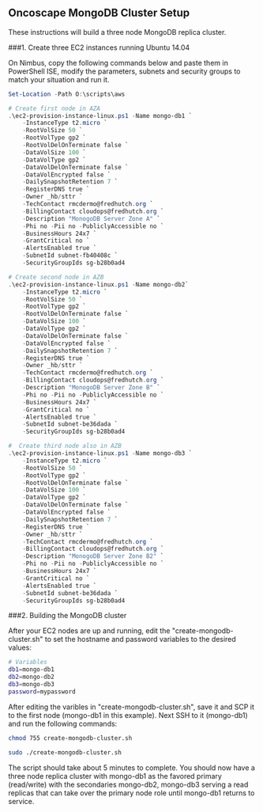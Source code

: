 ## Oncoscape MongoDB Cluster Setup

These instructions will build a three node MongoDB replica cluster. 

###1. Create three EC2 instances running Ubuntu 14.04

On Nimbus, copy the following commands below and paste them in PowerShell ISE, modify the parameters, subnets and security groups to match your situation and run it. 
 
```powershell
Set-Location -Path O:\scripts\aws

# Create first node in AZA
.\ec2-provision-instance-linux.ps1 -Name mongo-db1 `
    -InstanceType t2.micro `
    -RootVolSize 50 `
    -RootVolType gp2 `
    -RootVolDelOnTerminate false `
    -DataVolSize 100 `
    -DataVolType gp2 `
    -DataVolDelOnTerminate false `
    -DataVolEncrypted false `
    -DailySnapshotRetention 7 `
    -RegisterDNS true `
    -Owner _hb/sttr `
    -TechContact rmcdermo@fredhutch.org `
    -BillingContact cloudops@fredhutch.org `
    -Description "MonogoDB Server Zone A" `
    -Phi no -Pii no -PubliclyAccessible no `
    -BusinessHours 24x7 `
    -GrantCritical no `
    -AlertsEnabled true `
    -SubnetId subnet-fb40408c `
    -SecurityGroupIds sg-b28b0ad4

# Create second node in AZB
.\ec2-provision-instance-linux.ps1 -Name mongo-db2`
    -InstanceType t2.micro `
    -RootVolSize 50 `
    -RootVolType gp2 `
    -RootVolDelOnTerminate false `
    -DataVolSize 100 `
    -DataVolType gp2 `
    -DataVolDelOnTerminate false `
    -DataVolEncrypted false `
    -DailySnapshotRetention 7 `
    -RegisterDNS true `
    -Owner _hb/sttr `
    -TechContact rmcdermo@fredhutch.org `
    -BillingContact cloudops@fredhutch.org `
    -Description "MonogoDB Server Zone B" `
    -Phi no -Pii no -PubliclyAccessible no `
    -BusinessHours 24x7 `
    -GrantCritical no `
    -AlertsEnabled true `
    -SubnetId subnet-be36dada `
    -SecurityGroupIds sg-b28b0ad4

#  Create third node also in AZB
.\ec2-provision-instance-linux.ps1 -Name mongo-db3 `
    -InstanceType t2.micro `
    -RootVolSize 50 `
    -RootVolType gp2 `
    -RootVolDelOnTerminate false `
    -DataVolSize 100 `
    -DataVolType gp2 `
    -DataVolDelOnTerminate false `
    -DataVolEncrypted false `
    -DailySnapshotRetention 7 `
    -RegisterDNS true `
    -Owner _hb/sttr `
    -TechContact rmcdermo@fredhutch.org `
    -BillingContact cloudops@fredhutch.org `
    -Description "MonogoDB Server Zone B2" `
    -Phi no -Pii no -PubliclyAccessible no `
    -BusinessHours 24x7 `
    -GrantCritical no `
    -AlertsEnabled true `
    -SubnetId subnet-be36dada `
    -SecurityGroupIds sg-b28b0ad4
```

###2. Building the MongoDB cluster

After your EC2 nodes are up and running, edit the "create-mongodb-cluster.sh" to set the hostname and password variables to the desired values:

```bash
# Variables 
db1=mongo-db1
db2=mongo-db2
db3=mongo-db3
password=mypassword
```

After editing the varibles in "create-mongodb-cluster.sh", save it and SCP it to the first node (mongo-db1 in this example). Next SSH to it (mongo-db1) and run the following commands:

```bash
chmod 755 create-mongodb-cluster.sh

sudo ./create-mongodb-cluster.sh
```

The script should take about 5 minutes to complete. You should now have a three node replica cluster with mongo-db1 as the favored primary (read/write) with the secondaries mongo-db2, mongo-db3 serving a read replicas that can take over the primary node role until mongo-db1 returns to service.

  
